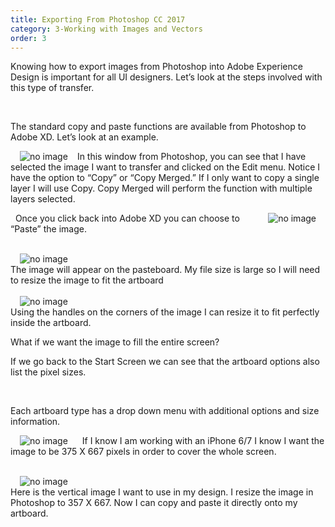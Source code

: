 ```yaml
---
title: Exporting From Photoshop CC 2017
category: 3-Working with Images and Vectors
order: 3
---
```


Knowing how to export images from Photoshop into Adobe Experience Design is important for all UI designers. Let’s look at the steps involved with this type of transfer.

&nbsp;   

The standard copy and paste functions are available from Photoshop to Adobe XD. Let’s look at an example.

<img style="padding: 0px 15px;float:left;" src="https://iwilfried.github.io/Adobe-XD-eBook/images/XD-Export-Photo-01.png" alt="no image"/>In this window from Photoshop, you can see that I have selected the image I want to transfer and clicked on the Edit menu.
Notice I have the option to “Copy” or “Copy Merged.” If I only want to copy a single layer I will use Copy. Copy Merged will perform the function with multiple layers selected.



<img style="padding: 0px 15px;float:right;" src="https://iwilfried.github.io/Adobe-XD-eBook/images/XD-Export-Photo-02.png" alt="no image"/>
&nbsp;   
Once you click back into Adobe XD you can choose to “Paste” the image.  

&nbsp;   
<img style="padding: 0px 15px;float:left;" src="https://iwilfried.github.io/Adobe-XD-eBook/images/XD-Export-Photo-03.png" alt="no image"/>
&nbsp;   
The image will appear on the pasteboard. My file size is large so I will need to resize the image to fit the artboard 
&nbsp;   
&nbsp;   
<img style="padding: 0px 15px;float:left;" src="https://iwilfried.github.io/Adobe-XD-eBook/images/XD-Export-Photo-04.png" alt="no image"/>
&nbsp;   
Using the handles on the corners of the image I can resize it to fit perfectly inside the artboard.
 
What if we want the image to fill the entire screen?
 
If we go back to the Start Screen we can see that the artboard options also list the pixel sizes.

&nbsp;   

Each artboard type has a drop down menu with additional options and size information.

<img style="padding: 0px 15px;float:left;" src="https://iwilfried.github.io/Adobe-XD-eBook/images/XD-Export-Photo-05.png" alt="no image"/>
&nbsp;   
If I know I am working with an iPhone 6/7 I know I want the image to be 375 X 667 pixels in order to cover the whole screen.

&nbsp;   
<img style="padding: 0px 15px;float:left;" src="https://iwilfried.github.io/Adobe-XD-eBook/images/XD-Export-Photo-06.png" alt="no image"/>
&nbsp;   
Here is the vertical image I want to use in my design. I resize the image in Photoshop to 357 X 667.
Now I can copy and paste it directly onto my artboard. 
